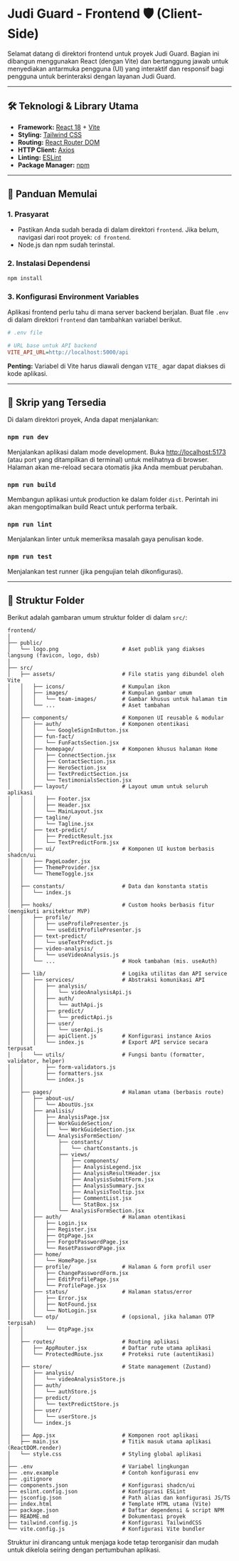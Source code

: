 # Judi Guard - Frontend 🛡️ (Client-Side)

Selamat datang di direktori frontend untuk proyek Judi Guard. Bagian ini dibangun menggunakan React (dengan Vite) dan bertanggung jawab untuk menyediakan antarmuka pengguna (UI) yang interaktif dan responsif bagi pengguna untuk berinteraksi dengan layanan Judi Guard.

---

## 🛠️ Teknologi & Library Utama

- **Framework:** [React 18](https://reactjs.org/) + [Vite](https://vitejs.dev/)
- **Styling:** [Tailwind CSS](https://tailwindcss.com/)
- **Routing:** [React Router DOM](https.com/package/react-router-dom)
- **HTTP Client:** [Axios](https://axios-http.com/)
- **Linting:** [ESLint](https://eslint.org/)
- **Package Manager:** [npm](https://www.npmjs.com/)

---

## 🚀 Panduan Memulai

### 1. Prasyarat

- Pastikan Anda sudah berada di dalam direktori `frontend`. Jika belum, navigasi dari root proyek: `cd frontend`.
- Node.js dan npm sudah terinstal.

### 2. Instalasi Dependensi

```sh
npm install
```

### 3. Konfigurasi Environment Variables

Aplikasi frontend perlu tahu di mana server backend berjalan. Buat file `.env` di dalam direktori `frontend` dan tambahkan variabel berikut.

```ini
# .env file

# URL base untuk API backend
VITE_API_URL=http://localhost:5000/api
```

**Penting:** Variabel di Vite harus diawali dengan `VITE_` agar dapat diakses di kode aplikasi.

---

## 📜 Skrip yang Tersedia

Di dalam direktori proyek, Anda dapat menjalankan:

### `npm run dev`

Menjalankan aplikasi dalam mode development. Buka [http://localhost:5173](http://localhost:5173) (atau port yang ditampilkan di terminal) untuk melihatnya di browser. Halaman akan me-reload secara otomatis jika Anda membuat perubahan.

### `npm run build`

Membangun aplikasi untuk production ke dalam folder `dist`. Perintah ini akan mengoptimalkan build React untuk performa terbaik.

### `npm run lint`

Menjalankan linter untuk memeriksa masalah gaya penulisan kode.

### `npm run test`

Menjalankan test runner (jika pengujian telah dikonfigurasi).

---

## 📂 Struktur Folder

Berikut adalah gambaran umum struktur folder di dalam `src/`:

```
frontend/
│
├── public/
│   └── logo.png                    # Aset publik yang diakses langsung (favicon, logo, dsb)
│
├── src/
│   ├── assets/                     # File statis yang dibundel oleh Vite
│   │   ├── icons/                  # Kumpulan ikon
│   │   ├── images/                 # Kumpulan gambar umum
│   │   │   └── team-images/        # Gambar khusus untuk halaman tim
│   │   └── ...                     # Aset tambahan
│   │
│   ├── components/                 # Komponen UI reusable & modular
│   │   ├── auth/                   # Komponen otentikasi
│   │   │   └── GoogleSignInButton.jsx
│   │   ├── fun-fact/
│   │   │   └── FunFactsSection.jsx
│   │   ├── homepage/               # Komponen khusus halaman Home
│   │   │   ├── ConnectSection.jsx
│   │   │   ├── ContactSection.jsx
│   │   │   ├── HeroSection.jsx
│   │   │   ├── TextPredictSection.jsx
│   │   │   └── TestimonialsSection.jsx
│   │   ├── layout/                 # Layout umum untuk seluruh aplikasi
│   │   │   ├── Footer.jsx
│   │   │   ├── Header.jsx
│   │   │   └── MainLayout.jsx
│   │   ├── tagline/
│   │   │   └── Tagline.jsx
│   │   ├── text-predict/
│   │   │   ├── PredictResult.jsx
│   │   │   └── TextPredictForm.jsx
│   │   ├── ui/                     # Komponen UI kustom berbasis shadcn/ui
│   │   ├── PageLoader.jsx
│   │   ├── ThemeProvider.jsx
│   │   └── ThemeToggle.jsx
│   │
│   ├── constants/                  # Data dan konstanta statis
│   │   └── index.js
│   │
│   ├── hooks/                      # Custom hooks berbasis fitur (mengikuti arsitektur MVP)
│   │   ├── profile/
│   │   │   ├── useProfilePresenter.js
│   │   │   └── useEditProfilePresenter.js
│   │   ├── text-predict/
│   │   │   └── useTextPredict.js
│   │   ├── video-analysis/
│   │   │   └── useVideoAnalysis.js
│   │   └── ...                     # Hook tambahan (mis. useAuth)
│   │
│   ├── lib/                        # Logika utilitas dan API service
│   │   ├── services/               # Abstraksi komunikasi API
│   │   │   ├── analysis/
│   │   │   │   └── videoAnalysisApi.js
│   │   │   ├── auth/
│   │   │   │   └── authApi.js
│   │   │   ├── predict/
│   │   │   │   └── predictApi.js
│   │   │   ├── user/
│   │   │   │   └── userApi.js
│   │   │   ├── apiClient.js        # Konfigurasi instance Axios
│   │   │   └── index.js            # Export API service secara terpusat
│   │   └── utils/                  # Fungsi bantu (formatter, validator, helper)
│   │       ├── form-validators.js
│   │       ├── formatters.jsx
│   │       └── index.js
│   │
│   ├── pages/                      # Halaman utama (berbasis route)
│   │   ├── about-us/
│   │   │   └── AboutUs.jsx
│   │   ├── analisis/
│   │   │   ├── AnalysisPage.jsx
│   │   │   ├── WorkGuideSection/
│   │   │   │   └── WorkGuideSection.jsx
│   │   │   └── AnalysisFormSection/
│   │   │       ├── constants/
│   │   │       │   └── chartConstants.js
│   │   │       ├── views/
│   │   │       │   ├── components/
│   │   │       │   ├── AnalysisLegend.jsx
│   │   │       │   ├── AnalysisResultHeader.jsx
│   │   │       │   ├── AnalysisSubmitForm.jsx
│   │   │       │   ├── AnalysisSummary.jsx
│   │   │       │   ├── AnalysisTooltip.jsx
│   │   │       │   ├── CommentList.jsx
│   │   │       │   └── StatBox.jsx
│   │   │       └── AnalysisFormSection.jsx
│   │   ├── auth/                   # Halaman otentikasi
│   │   │   ├── Login.jsx
│   │   │   ├── Register.jsx
│   │   │   ├── OtpPage.jsx
│   │   │   ├── ForgotPasswordPage.jsx
│   │   │   └── ResetPasswordPage.jsx
│   │   ├── home/
│   │   │   └── HomePage.jsx
│   │   ├── profile/                # Halaman & form profil user
│   │   │   ├── ChangePasswordForm.jsx
│   │   │   ├── EditProfilePage.jsx
│   │   │   └── ProfilePage.jsx
│   │   ├── status/                 # Halaman status/error
│   │   │   ├── Error.jsx
│   │   │   ├── NotFound.jsx
│   │   │   └── NotLogin.jsx
│   │   └── otp/                    # (opsional, jika halaman OTP terpisah)
│   │       └── OtpPage.jsx
│   │
│   ├── routes/                     # Routing aplikasi
│   │   ├── AppRouter.jsx           # Daftar rute utama aplikasi
│   │   └── ProtectedRoute.jsx      # Proteksi rute (autentikasi)
│   │
│   ├── store/                      # State management (Zustand)
│   │   ├── analysis/
│   │   │   └── videoAnalysisStore.js
│   │   ├── auth/
│   │   │   └── authStore.js
│   │   ├── predict/
│   │   │   └── textPredictStore.js
│   │   ├── user/
│   │   │   └── userStore.js
│   │   └── index.js
│   │
│   ├── App.jsx                     # Komponen root aplikasi
│   ├── main.jsx                    # Titik masuk utama aplikasi (ReactDOM.render)
│   └── style.css                   # Styling global aplikasi
│
├── .env                            # Variabel lingkungan
├── .env.example                    # Contoh konfigurasi env
├── .gitignore
├── components.json                 # Konfigurasi shadcn/ui
├── eslint.config.json              # Konfigurasi ESLint
├── jsconfig.json                   # Path alias dan konfigurasi JS/TS
├── index.html                      # Template HTML utama (Vite)
├── package.json                    # Daftar dependensi & script NPM
├── README.md                       # Dokumentasi proyek
├── tailwind.config.js              # Konfigurasi TailwindCSS
└── vite.config.js                  # Konfigurasi Vite bundler
```

Struktur ini dirancang untuk menjaga kode tetap terorganisir dan mudah untuk dikelola seiring dengan pertumbuhan aplikasi.
